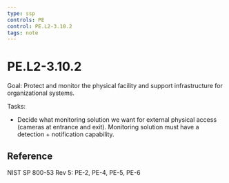 ```yaml
---
type: ssp
controls: PE
control: PE.L2-3.10.2
tags: note
---
```


# PE.L2-3.10.2

Goal: Protect and monitor the physical facility and support infrastructure for organizational systems.

Tasks:

- Decide what monitoring solution we want for external physical access (cameras at entrance and exit). Monitoring solution must have a detection + notification capability.

## Reference

NIST SP 800-53 Rev 5: PE-2, PE-4, PE-5, PE-6